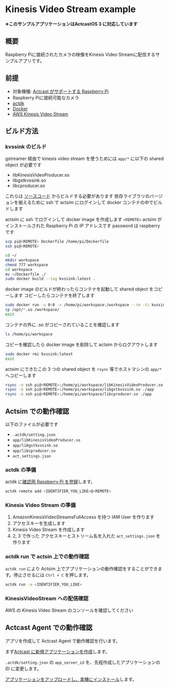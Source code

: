 # Kinesis Video Stream example

**※このサンプルアプリケーションはActcastOS 3 に対応しています**

## 概要
Raspberry Piに接続されたカメラの映像をKinesis Video Streamに配信するサンプルアプリです。

## 前提

- 対象機種: [Actcast がサポートする Raspberry Pi](https://actcast.io/docs/ja/SupportedDevices/RaspberryPi/)
- Raspberry Piに接続可能なカメラ
- [actdk](https://actcast.io/docs/ja/ForVendor/ApplicationDevelopment/GettingStarted/ActDK/)
- [Docker](https://www.docker.com/)
- [AWS Kinesis Video Stream](https://docs.aws.amazon.com/ja_jp/kinesisvideostreams/latest/dg/producer-sdk-cpp.html)

## ビルド方法

### kvssink のビルド

gstreamer 経由で kinesis video stream を使うためには `app/*` に以下の shared object が必要です

- libKinesisVideoProducer.so
- libgstkvssink.so
- libcproducer.so

これらは [ソースコード](https://github.com/awslabs/amazon-kinesis-video-streams-producer-sdk-cpp) からビルドする必要があります
依存ライブラリのバージョンを揃えるために ssh で actsim にログインして docker コンテナの中でビルドします

actsim に ssh でログインして docker image を作成します
`<REMOTE>` actsim がインストールされた Raspberry Pi の IP アドレスです
password は raspberry です

```bash
scp pi@<REMOTE> Dockerfile /home/pi/Dockerfile
ssh pi@<REMOTE>
```

```bash
cd ~/
mkdir workspace
chmod 777 workspace
cd workspace
mv ~/Dockerfile ./
sudo docker build --tag kvssink:latest .
```

docker image のビルドが終わったらコンテナを起動して shared object をコピーします
コピーしたらコンテナを終了します

```bash
sudo docker run -u 0:0 -v /home/pi/workspace:/workspace --rm -ti kvssink:latest /bin/bash
cp /opt/*.so /workspace/
exit
```

コンテナの外に .so がコピーされていることを確認します

```bash
ls /home/pi/workspace
```

コピーを確認したら docker image を削除して actsim からログアウトします

```bash
sudo docker rmi kvssink:latest
exit
```

actsim にできたこの 3 つの shared object を `rsync` 等でホストマシンの `app/*` へコピーします

```bash
rsync -e ssh pi@<REMOTE>:/home/pi/workspace/libKinesisVideoProducer.so ./app
rsync -e ssh pi@<REMOTE>:/home/pi/workspace/libgstkvssink.so ./app
rsync -e ssh pi@<REMOTE>:/home/pi/workspace/libcproducer.so ./app
```

## Actsim での動作確認

以下のファイルが必要です

- `.actdk/setting.json`
- `app/libKinesisVideoProducer.so`
- `app/libgstkvssink.so`
- `app/libcproducer.so`
- `act_settings.json`

### actdk の準備

actdk に[確認用 Raspberry Pi を登録](https://actcast.io/docs/ja/ForVendor/ApplicationDevelopment/GettingStarted/TestInLocalDevice/#%e7%a2%ba%e8%aa%8d%e7%94%a8-raspberry-pi-%e3%81%ae%e7%99%bb%e9%8c%b2)します。

```bash
actdk remote add <IDENTIFIER_YOU_LIKE>@<REMOTE>
```

### Kinesis Video Stream の準備

1. AmazonKinesisVideoStreamsFullAccess を持つ IAM User を作ります
2. アクセスキーを生成します
3. Kinesis Video Stream を作成します
4. 2, 3 で作った アクセスキーとストリーム名を入れた `act_settings.json` を作ります

### actdk run で actsin 上での動作確認

`actdk run` により Actsim 上でアプリケーションの動作確認をすることができます。停止させるには `Ctrl + C` を押します。

```bash
actdk run -a <IDENTIFIER_YOU_LIKE>
```

### KinesisVideoStream への配信確認

AWS の Kinesis Video Stream のコンソールを確認してください

## Actcast Agent での動作確認

アプリを作成して Actcast Agent で動作確認を行います。

まず[Actcast に新規アプリケーションを作成](https://actcast.io/docs/ja/ForVendor/ApplicationDevelopment/GettingStarted/CreateProject/)します。

`.actdk/setting.json` の `app_server_id` を、先程作成したアプリケーションの ID に変更します。

[アプリケーションをアップロードし、実機にインストール](https://actcast.io/docs/ja/ForVendor/ApplicationDevelopment/GettingStarted/TestViaActcast/)します。


